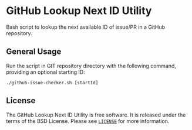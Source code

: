 # GitHub Lookup Next ID Utility

Bash script to lookup the next available ID of issue/PR in a GitHub repository.

## General Usage 

Run the script in GIT repository directory with the following command, providing an optional starting ID:

```shell
./github-issue-checker.sh [startId]
```

## License

The GitHub Lookup Next ID Utility is free software. It is released under the terms of the BSD License.
Please see [`LICENSE`](./LICENSE.md) for more information.
